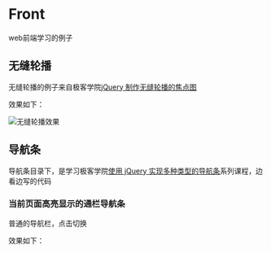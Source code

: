 # Front
web前端学习的例子

## 无缝轮播

无缝轮播的例子来自极客学院[jQuery 制作无缝轮播的焦点图](http://www.jikexueyuan.com/course/2574.html)

效果如下：

![无缝轮播效果](https://github.com/windzencoder/Front/blob/master/%E6%97%A0%E7%BC%9D%E8%BD%AE%E6%92%AD/infinite_scroll.gif)

## 导航条

导航条目录下，是学习极客学院[使用 jQuery 实现多种类型的导航条](http://www.jikexueyuan.com/course/2477.html)系列课程，边看边写的代码


### 当前页面高亮显示的通栏导航条
普通的导航栏，点击切换

效果如下：

